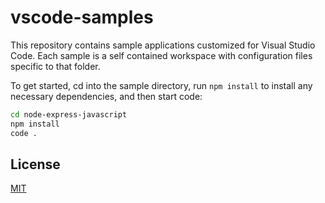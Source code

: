 
# vscode-samples

This repository contains sample applications customized for Visual Studio Code. Each sample is a self contained workspace with configuration files specific to that folder. 

To get started, cd into the sample directory, run `npm install` to install any necessary dependencies, and then start code:

``` bash
cd node-express-javascript
npm install
code .
```

## License

[MIT](LICENSE)